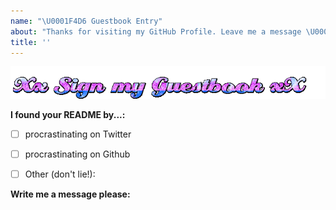 ```yaml
---
name: "\U0001F4D6 Guestbook Entry"
about: "Thanks for visiting my GitHub Profile. Leave me a message \U0000270D(◔◡◔)"
title: ''
---
```


<div align="center">
  <img src="https://github.com/charlotte-l/charlotte-l/blob/main/images/guestbook.gif" alt="Sign my Guestbook" />
  <br />
</div>

<!-- Let me know you've found me -->
**I found your README by...:**

- [ ] procrastinating on Twitter
- [ ] procrastinating on Github
- [ ] Other (don't lie!): 


**Write me a message please:**

<!-- Write your message here -->